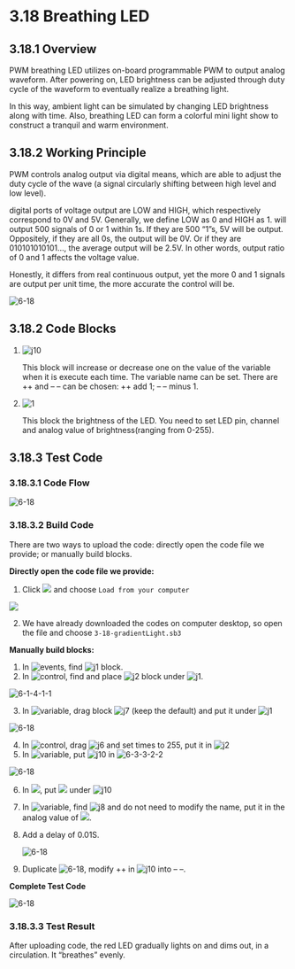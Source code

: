 # 3.18 Breathing LED

## 3.18.1 Overview

PWM breathing LED utilizes on-board programmable PWM to output analog waveform. After powering on, LED brightness can be adjusted through duty cycle of the waveform to eventually realize a breathing light.

In this way, ambient light can be simulated by changing LED brightness along with time. Also, breathing LED can form a colorful mini light show to construct a tranquil and warm environment.

## 3.18.2 Working Principle

PWM controls analog output via digital means, which are able to adjust the duty cycle of the wave (a signal circularly shifting between high level and low level).

digital ports of voltage output are LOW and HIGH, which respectively correspond to 0V and 5V. Generally, we define LOW as 0 and HIGH as 1. will output 500 signals of 0 or 1 within 1s. If they are 500 “1”s, 5V will be output. Oppositely, if they are all 0s, the output will be 0V. Or if they are 010101010101…, the average output will be 2.5V. In other words, output ratio of 0 and 1 affects the voltage value. 

Honestly, it differs from real continuous output, yet the more 0 and 1 signals are output per unit time, the more accurate the control will be.

![6-18](./media/6-18-2.png)

## 3.18.2 Code Blocks

1. ![j10](./media/j10.png) 

   This block will increase or decrease one on the value of the variable when it is execute each time. The variable name can be set. There are ++ and – – can be chosen: ++ add 1; – – minus 1.

2. ![1](./media/j11.png) 

   This block the brightness of the LED. You need to set LED pin, channel and analog value of brightness(ranging from 0-255).

## 3.18.3 Test Code

### 3.18.3.1 Code Flow

![6-18](./media/6-18-3-1.png)

### 3.18.3.2 Build Code

There are two ways to upload the code: directly open the code file we provide; or manually build blocks.

**Directly open the code file we provide:**

1. Click ![](./media/j68.png) and choose `Load from your computer`

![](./media/j67.png)

2. We have already downloaded the codes on computer desktop, so open the file and choose `3-18-gradientLight.sb3`

**Manually build blocks:**

1. In ![events](./media/events.png), find ![j1](./media/j1.png) block.
2. In ![control](./media/control.png), find and place ![j2](./media/j2.png) block under ![j1](./media/j1.png).

![6-1-4-1-1](./media/6-1-4-1-1.png)

3. In ![variable](./media/variable.png), drag block ![j7](./media/j7.png) (keep the default) and put it under ![j1](./media/j1.png)

![6-18](./media/6-18-3-2-1.png)

4. In ![control](./media/control.png), drag ![j6](./media/j6.png) and set times to 255, put it in ![j2](./media/j2.png)
5. In ![variable](./media/variable.png), put ![j10](./media/j10.png) in ![6-3-3-2-2](./media/6-18-3-2-2.png)

![6-18](./media/6-18-3-2-3.png)

6. In ![](./media/led.png), put ![](./media/j11.png) under ![j10](./media/j10.png)

7. In ![variable](./media/variable.png), find ![j8](./media/j8.png) and do not need to modify the name, put it in the analog value of ![](./media/j11.png). 

8. Add a delay of 0.01S.

   ![6-18](./media/6-18-3-2-4.png)

   

9. Duplicate ![6-18](./media/6-18-3-2-2.png), modify ++ in ![j10](./media/j10.png) into – –.

**Complete Test Code**

![6-18](./media/6-18-3-2-5.png)

### 3.18.3.3 Test Result

After uploading code, the red LED gradually lights on and dims out, in a circulation. It “breathes” evenly.